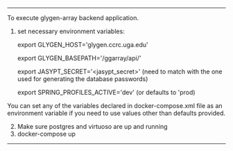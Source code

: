 --------------------------------------------------------------------------------------------
To execute glygen-array backend application.

1. set necessary environment variables:

    export GLYGEN_HOST='glygen.ccrc.uga.edu'
    
    export GLYGEN_BASEPATH='/ggarray/api/'
    
    export JASYPT_SECRET='<jasypt_secret>'  (need to match with the one used for generating the database passwords)
    
    export SPRING_PROFILES_ACTIVE='dev'  (or defaults to 'prod)
    
    
 You can set any of the variables declared in docker-compose.xml file as an environment variable 
 if you need to use values other than defaults provided.
 
 2. Make sure postgres and virtuoso are up and running
 3. docker-compose up 
--------------------------------------------------------------------------------------------
